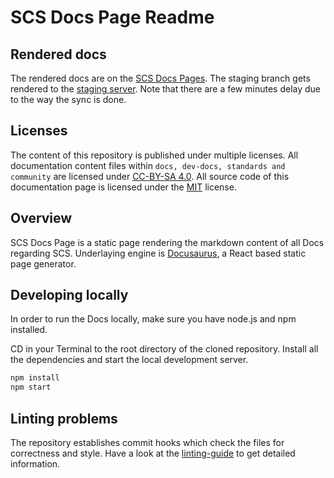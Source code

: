 # SCS Docs Page Readme

## Rendered docs

The rendered docs are on the [SCS Docs Pages](https://docs.scs.community/).
The staging branch gets rendered to the [staging server](https://docs-staging.scs.community/).
Note that there are a few minutes delay due to the way the sync is done.

## Licenses

The content of this repository is published under multiple licenses.
All documentation content files within `docs, dev-docs, standards and community` are licensed under [CC-BY-SA 4.0](LICENSE-DOCS).
All source code of this documentation page is licensed under the [MIT](LICENSE-CODE) license.

## Overview

SCS Docs Page is a static page rendering the markdown content of all Docs regarding SCS. Underlaying engine is [Docusaurus](https://docusaurus.io/), a React based static page generator.

## Developing locally

In order to run the Docs locally, make sure you have node.js and npm installed.

CD in your Terminal to the root directory of the cloned repository. Install all the dependencies and start the local development server.

```bash
npm install
npm start
```

## Linting problems

The repository establishes commit hooks which check the files for correctness and style.
Have a look at the [linting-guide](https://docs.scs.community/community/contribute/linting-guide/) to get detailed information.
